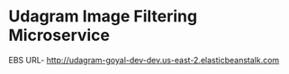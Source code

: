 # Udagram Image Filtering Microservice

EBS URL- http://udagram-goyal-dev-dev.us-east-2.elasticbeanstalk.com
